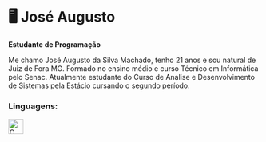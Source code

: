 # 🖥️ José Augusto 

**Estudante de Programação**

Me chamo José Augusto da Silva Machado, tenho 21 anos e sou natural de Juiz de Fora MG. 
Formado no ensino médio e curso Técnico em Informática pelo Senac. Atualmente estudante
do Curso de Analise e Desenvolvimento de Sistemas pela Estácio cursando o segundo período.

### Linguagens:

 <img 
   aling="left"
   alt="C"
   title="C"
   width="30px"
   style="padding-right: 10px;"
   src="https://cdn.jsdelivr.net/gh/devicons/devicon@latest/icons/c/c-original.svg" 
   />
